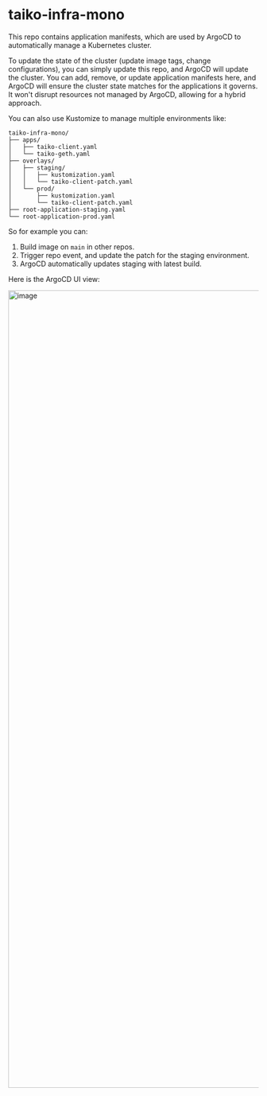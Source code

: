 # taiko-infra-mono

This repo contains application manifests, which are used by ArgoCD to automatically manage a Kubernetes cluster.

To update the state of the cluster (update image tags, change configurations), you can simply update this repo, and ArgoCD will update the cluster. You can add, remove, or update application manifests here, and ArgoCD will ensure the cluster state matches for the applications it governs. It won't disrupt resources not managed by ArgoCD, allowing for a hybrid approach.

You can also use Kustomize to manage multiple environments like:

```
taiko-infra-mono/
├── apps/
│   ├── taiko-client.yaml
│   └── taiko-geth.yaml
├── overlays/
│   ├── staging/
│   │   ├── kustomization.yaml
│   │   └── taiko-client-patch.yaml
│   └── prod/
│       ├── kustomization.yaml
│       └── taiko-client-patch.yaml
├── root-application-staging.yaml
└── root-application-prod.yaml
```

So for example you can:

1. Build image on `main` in other repos.
2. Trigger repo event, and update the patch for the staging environment.
3. ArgoCD automatically updates staging with latest build.

Here is the ArgoCD UI view:

<img width="1602" alt="image" src="https://github.com/user-attachments/assets/5ca25bdc-0639-4be2-97b5-9095cee60aaf">
